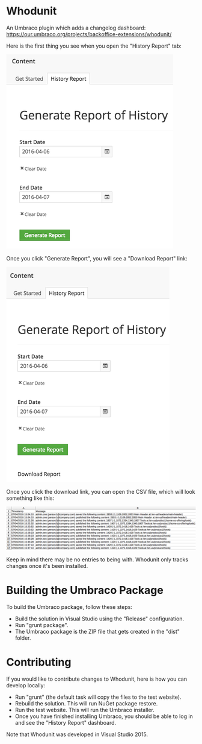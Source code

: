 # Whodunit
An Umbraco plugin which adds a changelog dashboard: https://our.umbraco.org/projects/backoffice-extensions/whodunit/

Here is the first thing you see when you open the "History Report" tab:

![Whodunit Tab](https://github.com/rhythmagency/whodunit/raw/master/src/assets/screenshots/report.png "Whodunit Tab")

Once you click "Generate Report", you will see a "Download Report" link:

![Whodunit Download](https://github.com/rhythmagency/whodunit/raw/master/src/assets/screenshots/download.png "Whodunit Download")

Once you click the download link, you can open the CSV file, which will look something like this:

![Whodunit CSV](https://github.com/rhythmagency/whodunit/raw/master/src/assets/screenshots/csv.png "Whodunit CSV")

Keep in mind there may be no entries to being with. Whodunit only tracks changes once it's been installed.

# Building the Umbraco Package
To build the Umbraco package, follow these steps:
* Build the solution in Visual Studio using the "Release" configuration.
* Run "grunt package".
* The Umbraco package is the ZIP file that gets created in the "dist" folder.

# Contributing
If you would like to contribute changes to Whodunit, here is how you can develop locally:
* Run "grunt" (the default task will copy the files to the test website).
* Rebuild the solution. This will run NuGet package restore.
* Run the test website. This will run the Umbraco installer.
* Once you have finished installing Umbraco, you should be able to log in and see the "History Report" dashboard.

Note that Whodunit was developed in Visual Studio 2015.